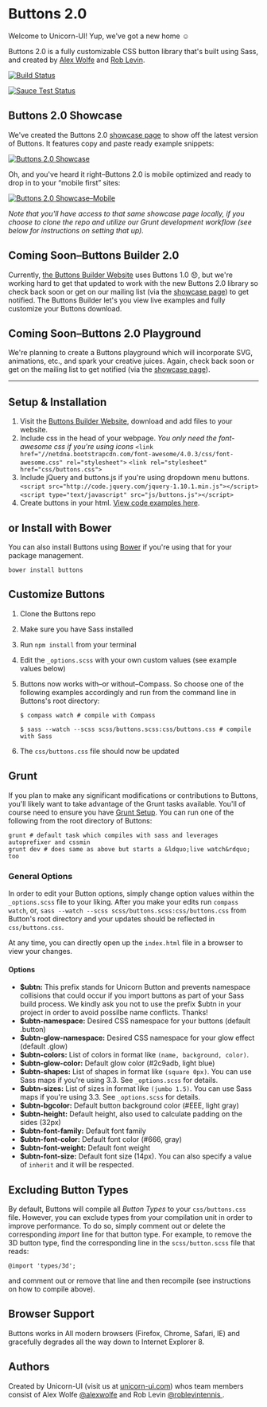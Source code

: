# Buttons 2.0

Welcome to Unicorn-UI! Yup, we've got a new home &#9786;

Buttons 2.0 is a fully customizable CSS button library that's built using Sass, and created by [Alex Wolfe](https://twitter.com/alexwolfe) and [Rob Levin](https://twitter.com/roblevintennis).

[![Build Status](https://travis-ci.org/alexwolfe/Buttons.svg?branch=buttons-2)](https://travis-ci.org/alexwolfe/Buttons)

[![Sauce Test Status](https://saucelabs.com/browser-matrix/unicornuirocks.svg)](https://saucelabs.com/u/unicornuirocks)

## Buttons 2.0 Showcase

We've created the Buttons 2.0 [showcase page](http://unicorn-ui.com/buttons/showcase/) to show off the latest version of Buttons. It features copy and paste ready example snippets:

[![Buttons 2.0 Showcase](https://www.dropbox.com/s/y9cbmxmih6uwrmm/buttons-showcase.png?dl=1 "Buttons 2.0 Showcase")](http://unicorn-ui.com/buttons/showcase/)

Oh, and you've heard it right–Buttons 2.0 is mobile optimized and ready to drop in to your &ldquo;mobile first&rdquo; sites:

[![Buttons 2.0 Showcase–Mobile](https://www.dropbox.com/s/t92eti7adipz32p/buttons-showcase-mobile.png?dl=1 "Buttons 2.0 Showcase Mobile")](http://unicorn-ui.com/buttons/showcase/)

*Note that you'll have access to that same showcase page locally, if you choose to clone the repo and utilize our Grunt development workflow (see below for instructions on setting that up).*

## Coming Soon–Buttons Builder 2.0

Currently, [the Buttons Builder Website](http://unicorn-ui.com/buttons/builder/) uses Buttons 1.0 :disappointed:, but we're working hard to get that updated to work with the new Buttons 2.0 library so check back soon or get on our mailing list (via the [showcase page](http://unicorn-ui.com/buttons/showcase/)) to get notified. The Buttons Builder let's you view live examples and fully customize your Buttons download.

## Coming Soon–Buttons 2.0 Playground

We're planning to create a Buttons playground which will incorporate SVG, animations, etc., and spark your creative juices. Again, check back soon or get on the mailing list to get notified (via the [showcase page](http://unicorn-ui.com/buttons/showcase/)).

---

## Setup & Installation

1. Visit the [Buttons Builder Website](http://unicorn-ui.github.io/Buttons/), download and add files to your website.
2. Include css in the head of your webpage. *You only need the font-awesome css if you're using icons*
    `<link href="//netdna.bootstrapcdn.com/font-awesome/4.0.3/css/font-awesome.css" rel="stylesheet">`
    `<link rel="stylesheet" href="css/buttons.css">`
3. Include jQuery and buttons.js if you're using dropdown menu buttons.
    `<script src="http://code.jquery.com/jquery-1.10.1.min.js"></script>`
    `<script type="text/javascript" src="js/buttons.js"></script>`
4. Create buttons in your html. [View code examples here](http://unicorn-ui.github.io/Buttons/).


## or Install with Bower
You can also install Buttons using [Bower](http://bower.io/) if you're using that for your package management.

`bower install buttons`

## Customize Buttons

1. Clone the Buttons repo
2. Make sure you have Sass installed
3. Run `npm install` from your terminal
4. Edit the `_options.scss` with your own custom values (see example values below)
5. Buttons now works with–or without–Compass. So choose one of the following examples accordingly and run from the command line in Buttons's root directory:

	`$ compass watch # compile with Compass`

	`$ sass --watch --scss scss/buttons.scss:css/buttons.css # compile with Sass`

6. The `css/buttons.css` file should now be updated

## Grunt

If you plan to make any significant modifications or contributions to Buttons, you'll likely want to take advantage of the Grunt tasks available. You'll of course need to ensure you have [Grunt Setup](http://gruntjs.com/). You can run one of the following from the root directory of Buttons:

```shell
grunt # default task which compiles with sass and leverages autoprefixer and cssmin
grunt dev # does same as above but starts a &ldquo;live watch&rdquo; too
```

### General Options

In order to edit your Button options, simply change option values within the `_options.scss` file to your liking. After you make your edits run `compass watch`, or, `sass --watch --scss scss/buttons.scss:css/buttons.css` from Button's root directory and your updates should be reflected in `css/buttons.css`.

At any time, you can directly open up the `index.html` file in a browser to view your changes.

#### Options

* **$ubtn:** This prefix stands for Unicorn Button and prevents namespace collisions that could occur if you import buttons as part of your Sass build process. We kindly ask you not to use the prefix $ubtn in your project in order to avoid possilbe name conflicts. Thanks!
* **$ubtn-namespace:**  Desired CSS namespace for your buttons (default .button)
* **$ubtn-glow-namespace:** Desired CSS namespace for your glow effect (default .glow)
* **$ubtn-colors:** List of colors in format like `(name, background, color)`.
* **$ubtn-glow-color:** Default glow color (#2c9adb, light blue)
* **$ubtn-shapes:** List of shapes in format like `(square 0px)`. You can use Sass maps if you're using 3.3. See `_options.scss` for details.
* **$ubtn-sizes:** List of sizes in format like `(jumbo 1.5)`. You can use Sass maps if you're using 3.3. See `_options.scss` for details.
* **$ubtn-bgcolor:** Default button background color (#EEE, light gray)
* **$ubtn-height:** Default height, also used to calculate padding on the sides (32px)
* **$ubtn-font-family:**  Default font family
* **$ubtn-font-color:** Default font color (#666, gray)
* **$ubtn-font-weight:** Default font weight
* **$ubtn-font-size:** Default font size (14px). You can also specify a value of `inherit` and it will be respected.


## Excluding Button Types

By default, Buttons will compile all *Button Types* to your `css/buttons.css` file. However, you can exclude types from your compilation unit in order to improve performance. To do so, simply comment out or delete the corresponding *import* line for that button type. For example, to remove the 3D button type, find the corresponding line in the `scss/button.scss` file that reads:
```shell
@import 'types/3d';
```
and comment out or remove that line and then recompile (see instructions on how to compile above).

## Browser Support
Buttons works in All modern browsers (Firefox, Chrome, Safari, IE) and gracefully degrades all the way down to Internet Explorer 8.


## Authors
Created by Unicorn-UI (visit us at [unicorn-ui.com](http://unicorn-ui.com)) whos team members consist of Alex Wolfe [@alexwolfe](https://twitter.com/alexwolfe) and Rob Levin [@roblevintennis ](https://twitter.com/roblevintennis).

